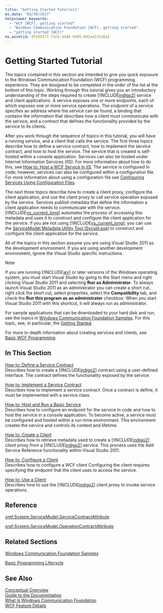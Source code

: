 ```yaml
---
title: "Getting Started Tutorial1"
ms.date: "03/30/2017"
helpviewer_keywords: 
  - "WCF [WCF], getting started"
  - "Windows Communication Foundation [WCF], getting started"
  - "getting started [WCF]"
ms.assetid: df939177-73cb-4440-bd95-092a421516a1
---
```

# Getting Started Tutorial
The topics contained in this section are intended to give you quick exposure to the Windows Communication Foundation (WCF) programming experience. They are designed to be completed in the order of the list at the bottom of this topic. Working through this tutorial gives you an introductory understanding of the steps required to create [!INCLUDE[indigo2](../../../includes/indigo2-md.md)] service and client applications. A service exposes one or more endpoints, each of which exposes one or more service operations. The *endpoint* of a service specifies an address where the service can be found, a binding that contains the information that describes how a client must communicate with the service, and a contract that defines the functionality provided by the service to its clients.  
  
 After you work through the sequence of topics in this tutorial, you will have a running service, and a client that calls the service. The first three topics describe how to define a service contract, how to implement the service contract, and how to host the service. The service that is created is self-hosted within a console application. Services can also be hosted under Internet Information Services (IIS). For more information about how to do this, see [How to: Host a WCF Service in IIS](../../../docs/framework/wcf/feature-details/how-to-host-a-wcf-service-in-iis.md). The service is configured in code; however, services can also be configured within a configuration file. For more information about using a configuration file see [Configuring Services Using Configuration Files](../../../docs/framework/wcf/configuring-services-using-configuration-files.md).  
  
 The next three topics describe how to create a client proxy, configure the client application, and use the client proxy to call service operation exposed by the service. Services publish metadata that define the information a client application needs to communicate with the service. [!INCLUDE[vs_current_long](../../../includes/vs-current-long-md.md)] automates the process of accessing this metadata and uses it to construct and configure the client application for the service. If you are not using [!INCLUDE[vs_current_long](../../../includes/vs-current-long-md.md)], you can use the [ServiceModel Metadata Utility Tool (Svcutil.exe)](../../../docs/framework/wcf/servicemodel-metadata-utility-tool-svcutil-exe.md) to construct and configure the client application for the service.  
  
 All of the topics in this section assume you are using Visual Studio 2011 as the development environment. If you are using another development environment, ignore the Visual Studio specific instructions.  
  
> [!NOTE]
>  If you are running [!INCLUDE[wv](../../../includes/wv-md.md)] or later versions of the Windows operating system, you must start Visual Studio by going to the Start menu and right clicking Visual Studio 2011 and selecting **Run as Administrator**. To always launch Visual Studio 2011 as an administrator you can create a short cut, right click the short cut, select properties, select the **Compatibility** tab, and check the **Run this program as an administrator** checkbox. When you start Visual Studio 2011 with this shortcut, it will always run as administrator.  
  
 For sample applications that can be downloaded to your hard disk and run, see the topics in [Windows Communication Foundation Samples](http://msdn.microsoft.com/library/8ec9d192-5d81-4f64-bfd3-90c5e5858c91). For this topic, see, in particular, the [Getting Started](../../../docs/framework/wcf/samples/getting-started-sample.md).  
  
 For more in-depth information about creating services and clients, see [Basic WCF Programming](../../../docs/framework/wcf/basic-wcf-programming.md).  
  
## In This Section  
 [How to: Define a Service Contract](../../../docs/framework/wcf/how-to-define-a-wcf-service-contract.md)  
 Describes how to create a [!INCLUDE[indigo2](../../../includes/indigo2-md.md)] contract using a user-defined interface. The contract defines the functionality exposed by the service.  
  
 [How to: Implement a Service Contract](../../../docs/framework/wcf/how-to-implement-a-wcf-contract.md)  
 Describes how to implement a service contract. Once a contract is define, it must be implemented with a service class.  
  
 [How to: Host and Run a Basic Service](../../../docs/framework/wcf/how-to-host-and-run-a-basic-wcf-service.md)  
 Describes how to configure an endpoint for the service in code and how to host the service in a console application. To become active, a service must be configured and hosted within a run-time environment. This environment creates the service and controls its context and lifetime.  
  
 [How to: Create a Client](../../../docs/framework/wcf/how-to-create-a-wcf-client.md)  
 Describes how to retrieve metadata used to create a [!INCLUDE[indigo2](../../../includes/indigo2-md.md)] client proxy from a [!INCLUDE[indigo2](../../../includes/indigo2-md.md)] service. This process uses the Add Service Reference functionality within Visual Studio 2011.  
  
 [How to: Configure a Client](../../../docs/framework/wcf/how-to-configure-a-basic-wcf-client.md)  
 Describes how to configure a WCF client Configuring the client requires specifying the endpoint that the client uses to access the service.  
  
 [How to: Use a Client](../../../docs/framework/wcf/how-to-use-a-wcf-client.md)  
 Describes how to use the [!INCLUDE[indigo2](../../../includes/indigo2-md.md)] client proxy to invoke service operations.  
  
## Reference  
 <xref:System.ServiceModel.ServiceContractAttribute>  
  
 <xref:System.ServiceModel.OperationContractAttribute>  
  
## Related Sections  
 [Windows Communication Foundation Samples](http://msdn.microsoft.com/library/8ec9d192-5d81-4f64-bfd3-90c5e5858c91)  
  
 [Basic Programming Lifecycle](../../../docs/framework/wcf/basic-programming-lifecycle.md)  
  
## See Also  
 [Conceptual Overview](../../../docs/framework/wcf/conceptual-overview.md)  
 [Guide to the Documentation](../../../docs/framework/wcf/guide-to-the-documentation.md)  
 [What Is Windows Communication Foundation](../../../docs/framework/wcf/whats-wcf.md)  
 [WCF Feature Details](../../../docs/framework/wcf/feature-details/index.md)
